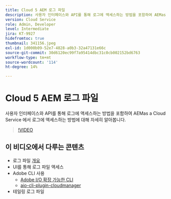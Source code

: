 ```yaml
---
title: Cloud 5 AEM 로그 파일
description: 사용자 인터페이스와 API를 통해 로그에 액세스하는 방법을 포함하여 AEMas a Cloud Service 에서 로그에 액세스하는 방법에 대해 자세히 알아봅니다.
version: Cloud Service
role: Admin, Developer
level: Intermediate
jira: KT-9927
hidefromtoc: true
thumbnail: 341156.jpeg
exl-id: 1d000b09-52e7-4828-a0b3-32a47131e66c
source-git-commit: 30d6120ec99f7a95414dbc31c0cb002152bd6763
workflow-type: tm+mt
source-wordcount: '114'
ht-degree: 14%

---
```


# Cloud 5 AEM 로그 파일

사용자 인터페이스와 API를 통해 로그에 액세스하는 방법을 포함하여 AEMas a Cloud Service 에서 로그에 액세스하는 방법에 대해 자세히 알아봅니다.

>[!VIDEO](https://video.tv.adobe.com/v/341156?quality=12&learn=on)

## 이 비디오에서 다루는 콘텐츠

+ 로그 파일 [개요](https://experienceleague.adobe.com/docs/experience-manager-learn/cloud-service/debugging/debugging-aem-as-a-cloud-service/logs.html)
+ UI를 통해 로그 파일 액세스
+ Adobe CLI 사용
   + [Adobe I/O 확장 가능한 CLI](https://github.com/adobe/aio-cli)
   + [aio-cli-plugin-cloudmanager](https://github.com/adobe/aio-cli-plugin-cloudmanager/blob/main/README.md)
+ 테일링 로그 파일